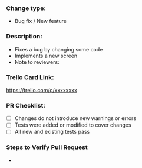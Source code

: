 ### Change type:
- Bug fix / New feature

### Description:
- Fixes a bug by changing some code
- Implements a new screen
- Note to reviewers: <note goes here>

### Trello Card Link:
https://trello.com/c/xxxxxxxx

### PR Checklist:
- [ ] Changes do not introduce new warnings or errors
- [ ] Tests were added or modified to cover changes
- [ ] All new and existing tests pass

### Steps to Verify Pull Request
- 
